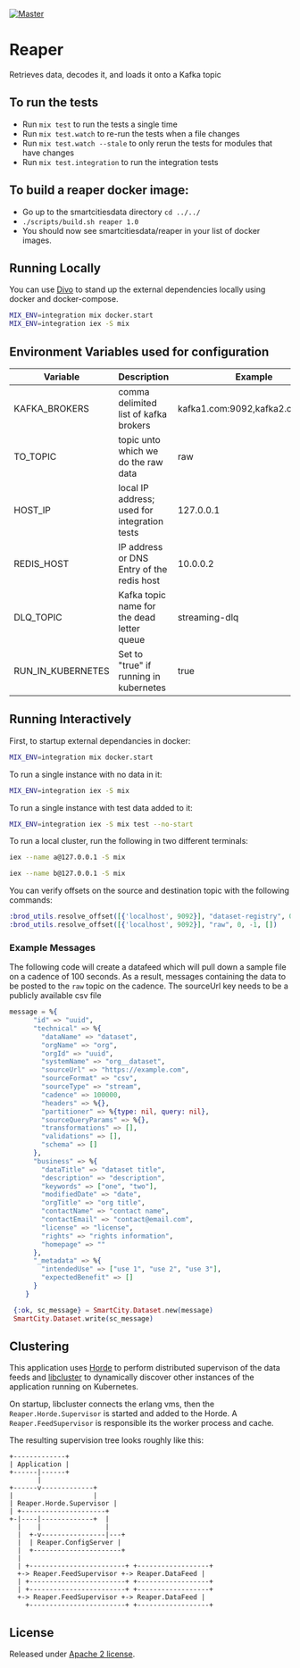 [![Master](https://travis-ci.org/Datastillery/reaper.svg?branch=master)](https://travis-ci.org/Datastillery/reaper)

# Reaper

Retrieves data, decodes it, and loads it onto a Kafka topic

## To run the tests

  * Run `mix test` to run the tests a single time
  * Run `mix test.watch` to re-run the tests when a file changes
  * Run `mix test.watch --stale` to only rerun the tests for modules that have changes
  * Run `mix test.integration` to run the integration tests

## To build a reaper docker image:
  * Go up to the smartcitiesdata directory `cd ../../`
  * `./scripts/build.sh reaper 1.0`
  * You should now see smartcitiesdata/reaper in your list of docker images.

## Running Locally

You can use [Divo](https://hexdocs.pm/divo/) to stand up the external dependencies locally using docker and docker-compose.

```bash
MIX_ENV=integration mix docker.start
MIX_ENV=integration iex -S mix
```

## Environment Variables used for configuration

| Variable | Description | Example |
| -------- | ----------- | ------- |
| KAFKA_BROKERS | comma delimited list of kafka brokers | kafka1.com:9092,kafka2.com:9092 |
| TO_TOPIC | topic unto which we do the raw data | raw |
| HOST_IP | local IP address; used for integration tests | 127.0.0.1 |
| REDIS_HOST | IP address or DNS Entry of the redis host | 10.0.0.2 |
| DLQ_TOPIC | Kafka topic name for the dead letter queue | streaming-dlq |
| RUN_IN_KUBERNETES | Set to "true" if running in kubernetes | true |


## Running Interactively

First, to startup external dependancies in docker:
```bash
MIX_ENV=integration mix docker.start
```

To run a single instance with no data in it:

```bash
MIX_ENV=integration iex -S mix
```

To run a single instance with test data added to it:

```bash
MIX_ENV=integration iex -S mix test --no-start
```

To run a local cluster, run the following in two different terminals:

```bash
iex --name a@127.0.0.1 -S mix
```

```bash
iex --name b@127.0.0.1 -S mix
```

You can verify offsets on the source and destination topic with the following commands:

```elixir
:brod_utils.resolve_offset([{'localhost', 9092}], "dataset-registry", 0, -1, [])
:brod_utils.resolve_offset([{'localhost', 9092}], "raw", 0, -1, [])
```

### Example Messages

The following code will create a datafeed which will pull down a sample file on a cadence of 100 seconds. As a result, messages containing the data to be posted to the `raw` topic on the cadence.  The sourceUrl key needs to be a publicly available csv file
```elixir
message = %{
      "id" => "uuid",
      "technical" => %{
        "dataName" => "dataset",
        "orgName" => "org",
        "orgId" => "uuid",
        "systemName" => "org__dataset",
        "sourceUrl" => "https://example.com",
        "sourceFormat" => "csv",
        "sourceType" => "stream",
        "cadence" => 100000,
        "headers" => %{},
        "partitioner" => %{type: nil, query: nil},
        "sourceQueryParams" => %{},
        "transformations" => [],
        "validations" => [],
        "schema" => []
      },
      "business" => %{
        "dataTitle" => "dataset title",
        "description" => "description",
        "keywords" => ["one", "two"],
        "modifiedDate" => "date",
        "orgTitle" => "org title",
        "contactName" => "contact name",
        "contactEmail" => "contact@email.com",
        "license" => "license",
        "rights" => "rights information",
        "homepage" => ""
      },
      "_metadata" => %{
        "intendedUse" => ["use 1", "use 2", "use 3"],
        "expectedBenefit" => []
      }
    }

 {:ok, sc_message} = SmartCity.Dataset.new(message)
 SmartCity.Dataset.write(sc_message)
```

## Clustering

This application uses [Horde](https://hexdocs.pm/horde/api-reference.html) to perform distributed supervison of the data feeds and [libcluster](https://hexdocs.pm/libcluster/readme.html) to dynamically discover other instances of the application running on Kubernetes.

On startup, libcluster connects the erlang vms, then the `Reaper.Horde.Supervisor` is started and added to the Horde. A `Reaper.FeedSupervisor` is responsible its the worker process and cache.

The resulting supervision tree looks roughly like this:
```
+-------------+
| Application |
+------|------+
       |
+------v-------------+
|                    |
| Reaper.Horde.Supervisor |
| +---------------------+
+-|----|-------------+  |
  |    |                |
  |  +-v----------------|---+
  |  | Reaper.ConfigServer |
  |  +----------------------+
  |
  | +------------------------+ +------------------+
  +-> Reaper.FeedSupervisor +-> Reaper.DataFeed |
  | +------------------------+ +------------------+
  | +------------------------+ +------------------+
  +-> Reaper.FeedSupervisor +-> Reaper.DataFeed |
    +------------------------+ +------------------+
```

## License

Released under [Apache 2 license](https://github.com/Datastillery/reaper/blob/master/LICENSE).
